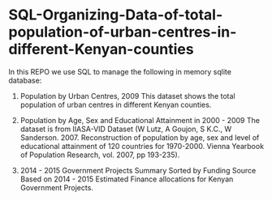 # SQL-Organizing-Data-of-total-population-of-urban-centres-in-different-Kenyan-counties
In this REPO we use SQL to manage the following in memory sqlite database:
1. Population by Urban Centres, 2009
This dataset shows the total population of urban centres in different Kenyan counties.

2. Population by Age, Sex and Educational Attainment in 2000 - 2009
The dataset is from IIASA-VID Dataset (W Lutz, A Goujon, S K.C., W Sanderson. 2007. Reconstruction of population by age, sex and level of educational attainment of 120 countries for 1970-2000. Vienna Yearbook of Population Research, vol. 2007, pp 193-235).

3. 2014 - 2015 Government Projects Summary Sorted by Funding Source
Based on 2014 - 2015 Estimated Finance allocations for Kenyan Government Projects. 
